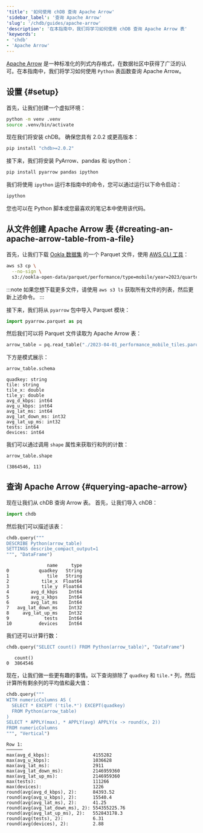 ```yaml
---
'title': '如何使用 chDB 查询 Apache Arrow'
'sidebar_label': '查询 Apache Arrow'
'slug': '/chdb/guides/apache-arrow'
'description': '在本指南中，我们将学习如何使用 chDB 查询 Apache Arrow 表'
'keywords':
- 'chdb'
- 'Apache Arrow'
---
```


[Apache Arrow](https://arrow.apache.org/) 是一种标准化的列式内存格式，在数据社区中获得了广泛的认可。在本指南中，我们将学习如何使用 `Python` 表函数查询 Apache Arrow。

## 设置 {#setup}

首先，让我们创建一个虚拟环境：

```bash
python -m venv .venv
source .venv/bin/activate
```

现在我们将安装 chDB。
确保您具有 2.0.2 或更高版本：

```bash
pip install "chdb>=2.0.2"
```

接下来，我们将安装 PyArrow、pandas 和 ipython：

```bash
pip install pyarrow pandas ipython
```

我们将使用 `ipython` 运行本指南中的命令，您可以通过运行以下命令启动：

```bash
ipython
```

您也可以在 Python 脚本或您最喜欢的笔记本中使用该代码。

## 从文件创建 Apache Arrow 表 {#creating-an-apache-arrow-table-from-a-file}

首先，让我们下载 [Ookla 数据集](https://github.com/teamookla/ookla-open-data) 的一个 Parquet 文件，使用 [AWS CLI 工具](https://aws.amazon.com/cli/)：

```bash
aws s3 cp \
  --no-sign \
  s3://ookla-open-data/parquet/performance/type=mobile/year=2023/quarter=2/2023-04-01_performance_mobile_tiles.parquet .
```

:::note
如果您想下载更多文件，请使用 `aws s3 ls` 获取所有文件的列表，然后更新上述命令。
:::

接下来，我们将从 `pyarrow` 包中导入 Parquet 模块：

```python
import pyarrow.parquet as pq
```

然后我们可以将 Parquet 文件读取为 Apache Arrow 表：

```python
arrow_table = pq.read_table("./2023-04-01_performance_mobile_tiles.parquet")
```

下方是模式展示：

```python
arrow_table.schema
```

```text
quadkey: string
tile: string
tile_x: double
tile_y: double
avg_d_kbps: int64
avg_u_kbps: int64
avg_lat_ms: int64
avg_lat_down_ms: int32
avg_lat_up_ms: int32
tests: int64
devices: int64
```

我们可以通过调用 `shape` 属性来获取行和列的计数：

```python
arrow_table.shape
```

```text
(3864546, 11)
```

## 查询 Apache Arrow {#querying-apache-arrow}

现在让我们从 chDB 查询 Arrow 表。
首先，让我们导入 chDB：

```python
import chdb
```

然后我们可以描述该表：

```python
chdb.query("""
DESCRIBE Python(arrow_table)
SETTINGS describe_compact_output=1
""", "DataFrame")
```

```text
               name     type
0           quadkey   String
1              tile   String
2            tile_x  Float64
3            tile_y  Float64
4        avg_d_kbps    Int64
5        avg_u_kbps    Int64
6        avg_lat_ms    Int64
7   avg_lat_down_ms    Int32
8     avg_lat_up_ms    Int32
9             tests    Int64
10          devices    Int64
```

我们还可以计算行数：

```python
chdb.query("SELECT count() FROM Python(arrow_table)", "DataFrame")
```

```text
   count()
0  3864546
```

现在，让我们做一些更有趣的事情。以下查询排除了 `quadkey` 和 `tile.*` 列，然后计算所有剩余列的平均值和最大值：

```python
chdb.query("""
WITH numericColumns AS (
  SELECT * EXCEPT ('tile.*') EXCEPT(quadkey)
  FROM Python(arrow_table)
)
SELECT * APPLY(max), * APPLY(avg) APPLY(x -> round(x, 2))
FROM numericColumns
""", "Vertical")
```

```text
Row 1:
──────
max(avg_d_kbps):                4155282
max(avg_u_kbps):                1036628
max(avg_lat_ms):                2911
max(avg_lat_down_ms):           2146959360
max(avg_lat_up_ms):             2146959360
max(tests):                     111266
max(devices):                   1226
round(avg(avg_d_kbps), 2):      84393.52
round(avg(avg_u_kbps), 2):      15540.4
round(avg(avg_lat_ms), 2):      41.25
round(avg(avg_lat_down_ms), 2): 554355225.76
round(avg(avg_lat_up_ms), 2):   552843178.3
round(avg(tests), 2):           6.31
round(avg(devices), 2):         2.88
```
